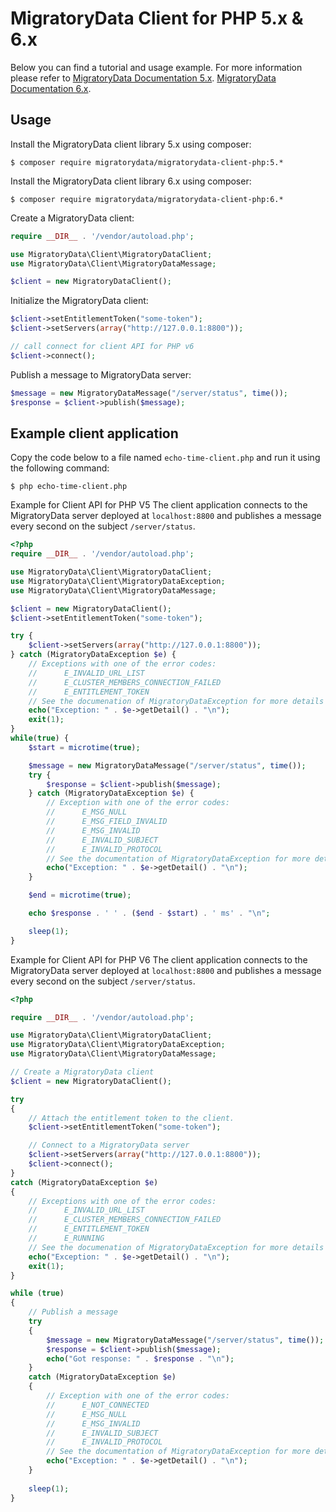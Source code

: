 # MigratoryData Client for PHP 5.x & 6.x #

Below you can find a tutorial and usage example. For more information please refer to 
[MigratoryData Documentation 5.x](https://migratorydata.com/documentation/5.x/api/client/desktop-apps/php/html/index.html).
[MigratoryData Documentation 6.x](https://migratorydata.com/documentation/6.x/api/enterprise/php/index.html).

## Usage ##
Install the MigratoryData client library 5.x using composer:
```console
$ composer require migratorydata/migratorydata-client-php:5.*
```

Install the MigratoryData client library 6.x using composer:
```console
$ composer require migratorydata/migratorydata-client-php:6.*
```


Create a MigratoryData client:

```php
require __DIR__ . '/vendor/autoload.php';

use MigratoryData\Client\MigratoryDataClient;
use MigratoryData\Client\MigratoryDataMessage;

$client = new MigratoryDataClient(); 
```

Initialize the MigratoryData client:

```php    
$client->setEntitlementToken("some-token");
$client->setServers(array("http://127.0.0.1:8800"));

// call connect for client API for PHP v6
$client->connect();
```
 
Publish a message to MigratoryData server:
 
```php
$message = new MigratoryDataMessage("/server/status", time());
$response = $client->publish($message);
```

## Example client application ##

Copy the code below to a file named `echo-time-client.php` and run it using the following command:

```console  
$ php echo-time-client.php
```

Example for Client API for PHP V5
The client application connects to the MigratoryData server deployed at `localhost:8800` and publishes a message every second on the subject `/server/status`.

```php
<?php
require __DIR__ . '/vendor/autoload.php';

use MigratoryData\Client\MigratoryDataClient;
use MigratoryData\Client\MigratoryDataException;
use MigratoryData\Client\MigratoryDataMessage;

$client = new MigratoryDataClient();
$client->setEntitlementToken("some-token");

try {
    $client->setServers(array("http://127.0.0.1:8800"));
} catch (MigratoryDataException $e) {
	// Exceptions with one of the error codes: 
	//		E_INVALID_URL_LIST
	//		E_CLUSTER_MEMBERS_CONNECTION_FAILED
	//		E_ENTITLEMENT_TOKEN
	// See the documenation of MigratoryDataException for more details
	echo("Exception: " . $e->getDetail() . "\n");
	exit(1);
}
while(true) {
    $start = microtime(true);

    $message = new MigratoryDataMessage("/server/status", time());
    try {
        $response = $client->publish($message);
    } catch (MigratoryDataException $e) {
		// Exception with one of the error codes:
		//		E_MSG_NULL
		//		E_MSG_FIELD_INVALID
		//		E_MSG_INVALID
		//		E_INVALID_SUBJECT
		//		E_INVALID_PROTOCOL
		// See the documentation of MigratoryDataException for more details
		echo("Exception: " . $e->getDetail() . "\n");
    }

    $end = microtime(true);

    echo $response . ' ' . ($end - $start) . ' ms' . "\n";

    sleep(1);
} 
```

Example for Client API for PHP V6
The client application connects to the MigratoryData server deployed at `localhost:8800` and publishes a message every second on the subject `/server/status`.

```php
<?php

require __DIR__ . '/vendor/autoload.php';

use MigratoryData\Client\MigratoryDataClient;
use MigratoryData\Client\MigratoryDataException;
use MigratoryData\Client\MigratoryDataMessage;

// Create a MigratoryData client
$client = new MigratoryDataClient();

try 
{
	// Attach the entitlement token to the client.
	$client->setEntitlementToken("some-token");

	// Connect to a MigratoryData server
	$client->setServers(array("http://127.0.0.1:8800"));
	$client->connect();
} 
catch (MigratoryDataException $e) 
{
	// Exceptions with one of the error codes: 
	//		E_INVALID_URL_LIST
	//		E_CLUSTER_MEMBERS_CONNECTION_FAILED
	//		E_ENTITLEMENT_TOKEN
	//		E_RUNNING
	// See the documenation of MigratoryDataException for more details
	echo("Exception: " . $e->getDetail() . "\n");
	exit(1);
}

while (true) 
{
	// Publish a message
	try 
	{
        $message = new MigratoryDataMessage("/server/status", time());
        $response = $client->publish($message);
		echo("Got response: " . $response . "\n");
	} 
	catch (MigratoryDataException $e) 
	{
		// Exception with one of the error codes:
        //		E_NOT_CONNECTED
		//		E_MSG_NULL
		//		E_MSG_INVALID
		//		E_INVALID_SUBJECT
		//		E_INVALID_PROTOCOL
		// See the documentation of MigratoryDataException for more details
		echo("Exception: " . $e->getDetail() . "\n");
	}
	
	sleep(1);
} 
```